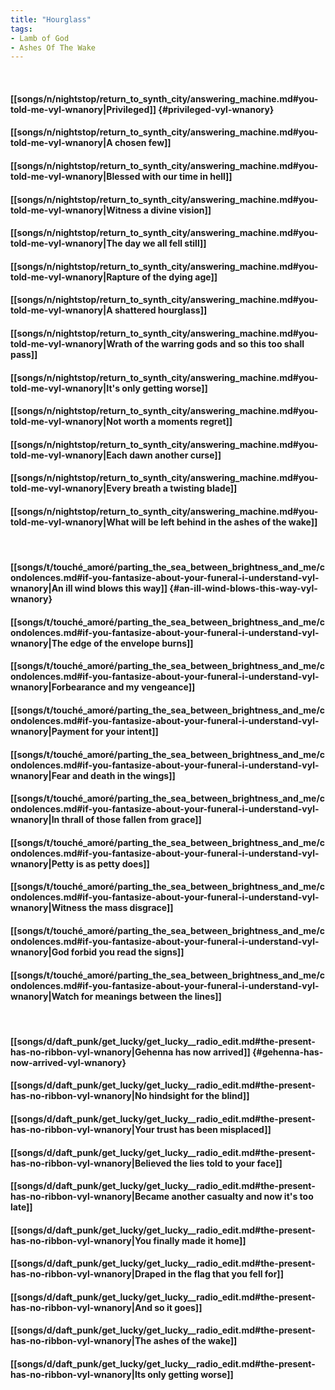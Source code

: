 ```yaml
---
title: "Hourglass"
tags:
- Lamb of God
- Ashes Of The Wake
---
```

&nbsp;
#### [[songs/n/nightstop/return_to_synth_city/answering_machine.md#you-told-me-vyl-wnanory|Privileged]] {#privileged-vyl-wnanory}
#### [[songs/n/nightstop/return_to_synth_city/answering_machine.md#you-told-me-vyl-wnanory|A chosen few]]
#### [[songs/n/nightstop/return_to_synth_city/answering_machine.md#you-told-me-vyl-wnanory|Blessed with our time in hell]]
#### [[songs/n/nightstop/return_to_synth_city/answering_machine.md#you-told-me-vyl-wnanory|Witness a divine vision]]
#### [[songs/n/nightstop/return_to_synth_city/answering_machine.md#you-told-me-vyl-wnanory|The day we all fell still]]
#### [[songs/n/nightstop/return_to_synth_city/answering_machine.md#you-told-me-vyl-wnanory|Rapture of the dying age]]
#### [[songs/n/nightstop/return_to_synth_city/answering_machine.md#you-told-me-vyl-wnanory|A shattered hourglass]]
#### [[songs/n/nightstop/return_to_synth_city/answering_machine.md#you-told-me-vyl-wnanory|Wrath of the warring gods and so this too shall pass]]
#### [[songs/n/nightstop/return_to_synth_city/answering_machine.md#you-told-me-vyl-wnanory|It's only getting worse]]
#### [[songs/n/nightstop/return_to_synth_city/answering_machine.md#you-told-me-vyl-wnanory|Not worth a moments regret]]
#### [[songs/n/nightstop/return_to_synth_city/answering_machine.md#you-told-me-vyl-wnanory|Each dawn another curse]]
#### [[songs/n/nightstop/return_to_synth_city/answering_machine.md#you-told-me-vyl-wnanory|Every breath a twisting blade]]
#### [[songs/n/nightstop/return_to_synth_city/answering_machine.md#you-told-me-vyl-wnanory|What will be left behind in the ashes of the wake]]
&nbsp;
#### [[songs/t/touché_amoré/parting_the_sea_between_brightness_and_me/condolences.md#if-you-fantasize-about-your-funeral-i-understand-vyl-wnanory|An ill wind blows this way]] {#an-ill-wind-blows-this-way-vyl-wnanory}
#### [[songs/t/touché_amoré/parting_the_sea_between_brightness_and_me/condolences.md#if-you-fantasize-about-your-funeral-i-understand-vyl-wnanory|The edge of the envelope burns]]
#### [[songs/t/touché_amoré/parting_the_sea_between_brightness_and_me/condolences.md#if-you-fantasize-about-your-funeral-i-understand-vyl-wnanory|Forbearance and my vengeance]]
#### [[songs/t/touché_amoré/parting_the_sea_between_brightness_and_me/condolences.md#if-you-fantasize-about-your-funeral-i-understand-vyl-wnanory|Payment for your intent]]
#### [[songs/t/touché_amoré/parting_the_sea_between_brightness_and_me/condolences.md#if-you-fantasize-about-your-funeral-i-understand-vyl-wnanory|Fear and death in the wings]]
#### [[songs/t/touché_amoré/parting_the_sea_between_brightness_and_me/condolences.md#if-you-fantasize-about-your-funeral-i-understand-vyl-wnanory|In thrall of those fallen from grace]]
#### [[songs/t/touché_amoré/parting_the_sea_between_brightness_and_me/condolences.md#if-you-fantasize-about-your-funeral-i-understand-vyl-wnanory|Petty is as petty does]]
#### [[songs/t/touché_amoré/parting_the_sea_between_brightness_and_me/condolences.md#if-you-fantasize-about-your-funeral-i-understand-vyl-wnanory|Witness the mass disgrace]]
#### [[songs/t/touché_amoré/parting_the_sea_between_brightness_and_me/condolences.md#if-you-fantasize-about-your-funeral-i-understand-vyl-wnanory|God forbid you read the signs]]
#### [[songs/t/touché_amoré/parting_the_sea_between_brightness_and_me/condolences.md#if-you-fantasize-about-your-funeral-i-understand-vyl-wnanory|Watch for meanings between the lines]]
&nbsp;
#### [[songs/d/daft_punk/get_lucky/get_lucky__radio_edit.md#the-present-has-no-ribbon-vyl-wnanory|Gehenna has now arrived]] {#gehenna-has-now-arrived-vyl-wnanory}
#### [[songs/d/daft_punk/get_lucky/get_lucky__radio_edit.md#the-present-has-no-ribbon-vyl-wnanory|No hindsight for the blind]]
#### [[songs/d/daft_punk/get_lucky/get_lucky__radio_edit.md#the-present-has-no-ribbon-vyl-wnanory|Your trust has been misplaced]]
#### [[songs/d/daft_punk/get_lucky/get_lucky__radio_edit.md#the-present-has-no-ribbon-vyl-wnanory|Believed the lies told to your face]]
#### [[songs/d/daft_punk/get_lucky/get_lucky__radio_edit.md#the-present-has-no-ribbon-vyl-wnanory|Became another casualty and now it's too late]]
#### [[songs/d/daft_punk/get_lucky/get_lucky__radio_edit.md#the-present-has-no-ribbon-vyl-wnanory|You finally made it home]]
#### [[songs/d/daft_punk/get_lucky/get_lucky__radio_edit.md#the-present-has-no-ribbon-vyl-wnanory|Draped in the flag that you fell for]]
#### [[songs/d/daft_punk/get_lucky/get_lucky__radio_edit.md#the-present-has-no-ribbon-vyl-wnanory|And so it goes]]
#### [[songs/d/daft_punk/get_lucky/get_lucky__radio_edit.md#the-present-has-no-ribbon-vyl-wnanory|The ashes of the wake]]
#### [[songs/d/daft_punk/get_lucky/get_lucky__radio_edit.md#the-present-has-no-ribbon-vyl-wnanory|Its only getting worse]]

